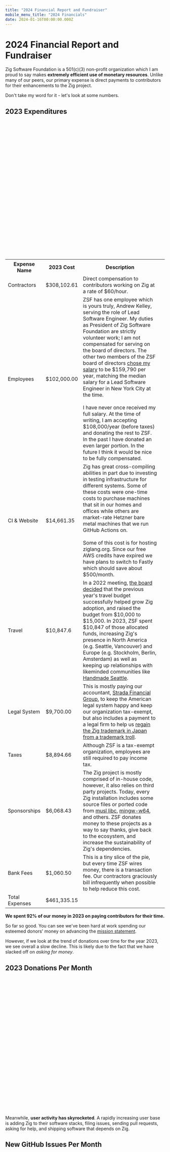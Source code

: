```yaml
---
title: "2024 Financial Report and Fundraiser"
mobile_menu_title: "2024 Financials"
date: 2024-01-16T00:00:00.000Z
---
```


<script src="/js/chartist-1.3.0.umd.js"></script>
<link rel="stylesheet" type="text/css" href="/js/chartist-1.3.0.css">
<style>
.ct-label {
    fill: black;
    color: black;
    font-weight: bold;
}
svg.ct-chart-bar, svg.ct-chart-line{
	overflow: visible;
}
td.description {
    white-space: normal;
}
@media (prefers-color-scheme:dark) {
    .ct-label {
        fill: white;
        color: white;
    }
}
</style>

# 2024 Financial Report and Fundraiser

Zig Software Foundation is a 501(c)(3) non-profit organization which I am proud
to say makes **extremely efficient use of monetary resources**. Unlike many of
our peers, our primary expense is direct payments to contributors for their
enhancements to the Zig project.

Don't take my word for it - let's look at some numbers.

## 2023 Expenditures

<div id="chart-categorized-expenses" style="height: 30em"></div>
<script>
  new Chartist.PieChart(
    '#chart-categorized-expenses',
    {
      series: [
        102000.00,
        14661.35,
        9700.00,
        6068.43,
        10847.6,
        8894.66,
        1060.50,
        308102.61,
      ],
      labels: [
        "Employees",
        "CI & Website",
        "Legal System",
        "Sponsorships",
        "Travel",
        "Taxes",
        "Bank Fees",
        "Contractors",
      ]
    },
    {
        labelPosition: 'outside',
        labelDirection: 'explode'
    }
  );
</script>

<table>
<tr>
<th>Expense Name</th>
<th>2023 Cost</th>
<th>Description</th>
</tr><tr>
<td>Contractors</td>
<td>$308,102.61</td>
<td class="description">Direct compensation to contributors working on Zig at a rate of $60/hour.</td>
</tr><tr>
<td>Employees</td>
<td>$102,000.00</td>
<td class="description">ZSF has one employee which is yours truly, Andrew Kelley, serving the role of 
Lead Software Engineer. My duties as President of Zig Software Foundation are
strictly volunteer work;
I am not compensated for serving on the board of directors. The other two
members of the ZSF board of directors
<a href="https://docs.google.com/document/d/1wPQtJxIgCo7SReJev-H7OZGgYt0k8LqECc4G4QYT0aE">chose my salary</a> to be $159,790 per year, matching
the median salary for a Lead Software Engineer in New York City at the time.
<br><br>
I have never once received my full salary. At the time of writing, I am accepting
$108,000/year (before taxes) and donating the rest to ZSF. In the past I have donated
an even larger portion. In the future I think it would be nice to be fully
compensated.
</td>
</tr><tr>
<td>CI & Website</td>
<td>$14,661.35</td>
<td class="description">Zig has great cross-compiling abilities in part
due to investing in testing infrastructure for different systems. Some of these costs were
one-time costs to purchase machines that sit in our homes and offices while others
are market-rate Hetzner bare metal machines that we run GitHub Actions on.
<br><br>
Some of this cost is for hosting ziglang.org. Since our free AWS credits have expired
we have plans to switch to Fastly which should save about $500/month.
</td>
</tr><tr>
<td>Travel</td>
<td>$10,847.6</td>
<td class="description">In a 2022 meeting, <a href="https://docs.google.com/document/d/1EqyZcd4AKu7Y9Zb_xdE_7q8i-NnqIz1BW8IiJxMX6Xc">the board decided</a>
that the previous year's travel budget successfully helped grow Zig adoption,
and raised the budget from $10,000 to $15,000. In 2023, ZSF spent $10,847
of those allocated funds, increasing Zig's presence in North America (e.g. Seattle, Vancouver) and Europe (e.g. Stockholm, Berlin, Amsterdam) as well as keeping up relationships with likeminded communities like
<a href="https://handmade-seattle.com/">Handmade Seattle</a>.
</td>
</tr><tr>
<td>Legal System</td>
<td>$9,700.00</td>
<td class="description">This is mostly paying our accountant,
<a href="https://www.stradafg.com/">Strada Financial Group</a>, to keep the American
legal system happy and keep our organization tax-exempt, but also includes a payment
to a legal firm to help us
<a href="/news/statement-regarding-zen-programming-language/">regain the Zig trademark in Japan from a trademark troll</a>.
</td>
</tr><tr>
<td>Taxes</td>
<td>$8,894.66</td>
<td class="description">Although ZSF is a tax-exempt organization, employees are still required
to pay income tax.</td>
</tr><tr>
<td>Sponsorships</td>
<td>$6,068.43</td>
<td class="description">The Zig project is mostly comprised of in-house code, however,
it also relies on third party projects. Today, every Zig
installation includes some source files or ported code from
<a href="http://musl.libc.org/">musl libc</a>,
<a href="https://www.mingw-w64.org/">mingw-w64</a>, and others.
ZSF donates money to these projects as a way to say thanks, give back to the ecosystem,
and increase the sustainability of Zig's dependencies.
</td>
</tr><tr>
<td>Bank Fees</td>
<td>$1,060.50</td>
<td class="description">This is a tiny slice of the pie, but every time ZSF
wires money, there is a transaction fee. Our contractors graciously bill
infrequently when possible to help reduce this cost.</td>
<td>
</tr><tr>
<td>Total Expenses</td>
<td>$461,335.15</td>
</tr>
</table>

**We spent 92% of our money in 2023 on paying contributors for their time.**

So far so good. You can see we've been hard at work spending our esteemed
donors' money on advancing the [mission statement](/zsf/#mission-statement).

However, if we look at the trend of donations over time for the year 2023, we
see overall a slow decline. This is likely due to the fact that we have slacked
off on *asking for money*.

## 2023 Donations Per Month

<div id="chart-donations-over-time" style="height: 30em"></div>
<script>
  new Chartist.LineChart(
    '#chart-donations-over-time',
    {
      labels: ["Jan", "Feb", "Mar", "Apr", "May", "Jun", "Jul", "Aug", "Sep", "Oct", "Nov", "Dec"],
      series: [[30860.52,27666.32,24618.06,17682.71,18499.45,18604.38,19719.44,20641.36,21068.52,27768.91,25648.49,16913.57]]
    },
    {
      low: 0,
      showArea: true,
      axisY: {
        labelInterpolationFnc: function(n) {
            return Intl.NumberFormat('en-US', {
                style: 'currency',
                currency: 'USD',
                maximumFractionDigits: 0
            }).format(n);
        }
      },
    }
  );
</script>

Meanwhile, **user activity has skyrocketed**. A rapidly increasing user base
is adding Zig to their software stacks, filing issues, sending pull requests,
asking for help, and shipping software that depends on Zig.

## New GitHub Issues Per Month

<div id="chart-issues" style="height: 30em"></div>
<script>
  new Chartist.LineChart(
    '#chart-issues',
    {
        series: [{ data: [
{ x: new Date("Nov 1 2015"), y: 0 },
{ x: new Date("Dec 1 2015"), y: 30 },
{ x: new Date("Jan 1 2016"), y: 37 },
{ x: new Date("Feb 1 2016"), y: 49 },
{ x: new Date("Mar 1 2016"), y: 5 },
{ x: new Date("Apr 1 2016"), y: 6 },
{ x: new Date("May 1 2016"), y: 13 },
{ x: new Date("Jun 1 2016"), y: 2 },
{ x: new Date("Jul 1 2016"), y: 1 },
{ x: new Date("Aug 1 2016"), y: 12 },
{ x: new Date("Sep 1 2016"), y: 14 },
{ x: new Date("Oct 1 2016"), y: 16 },
{ x: new Date("Nov 1 2016"), y: 6 },
{ x: new Date("Dec 1 2016"), y: 3 },
{ x: new Date("Jan 1 2017"), y: 2 },
{ x: new Date("Feb 1 2017"), y: 41 },
{ x: new Date("Mar 1 2017"), y: 9 },
{ x: new Date("Apr 1 2017"), y: 51 },
{ x: new Date("May 1 2017"), y: 48 },
{ x: new Date("Jun 1 2017"), y: 17 },
{ x: new Date("Jul 1 2017"), y: 15 },
{ x: new Date("Aug 1 2017"), y: 8 },
{ x: new Date("Sep 1 2017"), y: 50 },
{ x: new Date("Oct 1 2017"), y: 51 },
{ x: new Date("Nov 1 2017"), y: 59 },
{ x: new Date("Dec 1 2017"), y: 39 },
{ x: new Date("Jan 1 2018"), y: 24 },
{ x: new Date("Feb 1 2018"), y: 67 },
{ x: new Date("Mar 1 2018"), y: 44 },
{ x: new Date("Apr 1 2018"), y: 64 },
{ x: new Date("May 1 2018"), y: 66 },
{ x: new Date("Jun 1 2018"), y: 65 },
{ x: new Date("Jul 1 2018"), y: 78 },
{ x: new Date("Aug 1 2018"), y: 96 },
{ x: new Date("Sep 1 2018"), y: 83 },
{ x: new Date("Oct 1 2018"), y: 105 },
{ x: new Date("Nov 1 2018"), y: 46 },
{ x: new Date("Dec 1 2018"), y: 73 },
{ x: new Date("Jan 1 2019"), y: 28 },
{ x: new Date("Feb 1 2019"), y: 55 },
{ x: new Date("Mar 1 2019"), y: 64 },
{ x: new Date("Apr 1 2019"), y: 121 },
{ x: new Date("May 1 2019"), y: 111 },
{ x: new Date("Jun 1 2019"), y: 102 },
{ x: new Date("Jul 1 2019"), y: 134 },
{ x: new Date("Aug 1 2019"), y: 121 },
{ x: new Date("Sep 1 2019"), y: 102 },
{ x: new Date("Oct 1 2019"), y: 141 },
{ x: new Date("Nov 1 2019"), y: 135 },
{ x: new Date("Dec 1 2019"), y: 115 },
{ x: new Date("Jan 1 2020"), y: 138 },
{ x: new Date("Feb 1 2020"), y: 147 },
{ x: new Date("Mar 1 2020"), y: 156 },
{ x: new Date("Apr 1 2020"), y: 140 },
{ x: new Date("May 1 2020"), y: 172 },
{ x: new Date("Jun 1 2020"), y: 140 },
{ x: new Date("Jul 1 2020"), y: 144 },
{ x: new Date("Aug 1 2020"), y: 103 },
{ x: new Date("Sep 1 2020"), y: 127 },
{ x: new Date("Oct 1 2020"), y: 170 },
{ x: new Date("Nov 1 2020"), y: 218 },
{ x: new Date("Dec 1 2020"), y: 174 },
{ x: new Date("Jan 1 2021"), y: 170 },
{ x: new Date("Feb 1 2021"), y: 130 },
{ x: new Date("Mar 1 2021"), y: 124 },
{ x: new Date("Apr 1 2021"), y: 127 },
{ x: new Date("May 1 2021"), y: 99 },
{ x: new Date("Jun 1 2021"), y: 152 },
{ x: new Date("Jul 1 2021"), y: 123 },
{ x: new Date("Aug 1 2021"), y: 98 },
{ x: new Date("Sep 1 2021"), y: 97 },
{ x: new Date("Oct 1 2021"), y: 95 },
{ x: new Date("Nov 1 2021"), y: 68 },
{ x: new Date("Dec 1 2021"), y: 77 },
{ x: new Date("Jan 1 2022"), y: 115 },
{ x: new Date("Feb 1 2022"), y: 113 },
{ x: new Date("Mar 1 2022"), y: 102 },
{ x: new Date("Apr 1 2022"), y: 122 },
{ x: new Date("May 1 2022"), y: 87 },
{ x: new Date("Jun 1 2022"), y: 85 },
{ x: new Date("Jul 1 2022"), y: 113 },
{ x: new Date("Aug 1 2022"), y: 170 },
{ x: new Date("Sep 1 2022"), y: 243 },
{ x: new Date("Oct 1 2022"), y: 173 },
{ x: new Date("Nov 1 2022"), y: 226 },
{ x: new Date("Dec 1 2022"), y: 191 },
{ x: new Date("Jan 1 2023"), y: 202 },
{ x: new Date("Feb 1 2023"), y: 173 },
{ x: new Date("Mar 1 2023"), y: 120 },
{ x: new Date("Apr 1 2023"), y: 191 },
{ x: new Date("May 1 2023"), y: 171 },
{ x: new Date("Jun 1 2023"), y: 158 },
{ x: new Date("Jul 1 2023"), y: 173 },
{ x: new Date("Aug 1 2023"), y: 202 },
{ x: new Date("Sep 1 2023"), y: 187 },
{ x: new Date("Oct 1 2023"), y: 188 },
{ x: new Date("Nov 1 2023"), y: 224 },
{ x: new Date("Dec 1 2023"), y: 138 },
{ x: new Date("Jan 1 2024"), y: 145 }
    ]}]},
    {
      low: 0,
      showArea: true,
      axisX: {
        type: Chartist.FixedScaleAxis,
        divisor: 12,
        labelInterpolationFnc: function(value) {
          return new Date(value).toLocaleString(undefined, {
            year: 'numeric',
            month: 'short',
          });
        }
      }
    }
  );
</script>

<table style="float:left; padding-right: 2em">
<tr>
<th colspan="2">Average time to close issues</th>
</tr><tr>
<td>All Time</td>
<td>5 months</td>
</tr><tr>
<td>Past Year</td>
<td>7 months</td>
</tr><tr>
<td>Past Month</td>
<td>4 months</td>
</tr>
</table>

<table>
<tr>
<th colspan="2">Average time to close pull requests</th>
</tr><tr>
<td>All Time</td>
<td>12 days</td>
</tr><tr>
<td>Past Year</td>
<td>18 days</td>
</tr><tr>
<td>Past Month</td>
<td>about 1 month</td>
</tr>
</table>

Source: [Repo Trends](https://www.repotrends.com/ziglang/zig)

## Total GitHub Stars

<div id="chart-the-stars" style="height: 30em"></div>
<script>
  new Chartist.LineChart(
    '#chart-the-stars',
    {
      series: [{
        data: [
            {x: new Date("Fri Jan 08 2016 02:38:00 GMT-0700 (Mountain Standard Time)"), y: 0},
            {x: new Date("Mon Oct 15 2018 03:43:08 GMT-0700 (Mountain Standard Time)"), y: 1800},
            {x: new Date("Mon Sep 30 2019 15:01:31 GMT-0700 (Mountain Standard Time)"), y: 3690},
            {x: new Date("Fri Jul 03 2020 09:03:02 GMT-0700 (Mountain Standard Time)"), y: 5550},
            {x: new Date("Sun Jan 24 2021 13:25:39 GMT-0700 (Mountain Standard Time)"), y: 7410},
            {x: new Date("Sat Jul 24 2021 12:34:12 GMT-0700 (Mountain Standard Time)"), y: 9300},
            {x: new Date("Wed Dec 22 2021 07:22:25 GMT-0700 (Mountain Standard Time)"), y: 11160},
            {x: new Date("Sun Apr 24 2022 08:18:33 GMT-0700 (Mountain Standard Time)"), y: 13020},
            {x: new Date("Mon Jul 11 2022 18:42:09 GMT-0700 (Mountain Standard Time)"), y: 14910},
            {x: new Date("Mon Aug 29 2022 05:54:19 GMT-0700 (Mountain Standard Time)"), y: 16770},
            {x: new Date("Wed Dec 28 2022 16:11:02 GMT-0700 (Mountain Standard Time)"), y: 18630},
            {x: new Date("Sun Apr 02 2023 13:17:57 GMT-0700 (Mountain Standard Time)"), y: 20520},
            {x: new Date("Wed Jun 07 2023 07:50:41 GMT-0700 (Mountain Standard Time)"), y: 22380},
            {x: new Date("Mon Aug 07 2023 22:53:49 GMT-0700 (Mountain Standard Time)"), y: 24240},
            {x: new Date("Mon Oct 09 2023 09:06:48 GMT-0700 (Mountain Standard Time)"), y: 26130},
            {x: new Date("Wed Jan 10 2024 18:18:32 GMT-0700 (Mountain Standard Time)"), y: 27990},
            {x: new Date("Tue Jan 16 2024 19:45:54 GMT-0700 (Mountain Standard Time)"), y: 28123},
        ]
      }]
    },
    {
      low: 0,
      showArea: true,
      axisX: {
        type: Chartist.FixedScaleAxis,
        divisor: 8,
        labelInterpolationFnc: function(value) {
          return new Date(value).toLocaleString(undefined, {
            year: 'numeric',
            month: 'short',
            day: 'numeric'
          });
        }
      }
    }
  );
</script>

In response to this rising demand, we
[added incredible new members to the Zig core team](/news/welcome-jacob-young/).
Thanks to the income that was available to us in 2023, we were able to offer
new contracts.

## 2023 Income

<div id="chart-categorized-income" style="height: 30em"></div>
<script>
  new Chartist.PieChart(
    '#chart-categorized-income',
    {
      series: [
        19851.42,
        184800,
        22000,
        58666.67,
        15000.00,
        145462.88,
        8710.76,
      ],
      labels: [
        "Benevity",
        "Uber Support Contract",
        "TigerBeetle",
        "Bun",
        "Pex",
        "GitHub Sponsors",
        "Individuals",
      ]
    },
    {
        labelPosition: 'outside',
        labelDirection: 'explode'
    }
  );
</script>

<table>
<tr>
<th>Income Name</th>
<th>2023 Amount</th>
<th>Description</th>
</tr><tr>
<td>Uber Support Contract</td>
<td>$184,800.00</td>
<td class="description">Uber has wisely agreed to a support contract since
<a href="https://www.youtube.com/watch?v=SCj2J3HcEfc">they use the Zig toolchain</a>
and want a guaranteed Service-Level Agreement if they run into any bugs while using it.
Other companies are invited to follow in their footsteps and obtain a ZSF support contract in
order to guarantee speedy response when encountering a bug while using Zig.
</td>
</tr><tr>
<td>GitHub Sponsors</td>
<td>$145,462.88</td>
<td class="description"><a href="https://github.com/sponsors/ziglang">Zig on GitHub Sponsors</a>. This category contains a numerous amount of both individuals and companies. It's pretty convenient
for both ZSF and donors, as long as Microsoft keeps being cool about it. Hopefully they don't
alter the deal anytime soon. We lost a lot of donors when they dropped PayPal support.</td>
</tr><tr>
<td>Bun</td>
<td>$58,666.67</td>
<td class="description"><a href="https://bun.sh/">Bun</a> is a
fast JavaScript all-in-one toolkit built using the Zig programming language. The company
behind Bun sponsors ZSF in order to ensure that the tech stack they depend on
continues to flourish, improve, and become more widely adopted.</td>
</tr><tr>
<td>TigerBeetle</td>
<td>$22,000.00</td>
<td class="description"><a href="https://tigerbeetle.com/">TigerBeetle</a> is a database company
whose product is built on the Zig programming language and likewise sponsors ZSF. It's
good business practice to keep your software supply chain healthy.
</td>
</tr><tr>
<td>Benevity</td>
<td>$19,851.42</td>
<td class="description">Benevity helps us collect company-matched donations from employees.
This category contains a number of individuals.</td>
</tr><tr>
<td>Pex</td>
<td>$15,000.00</td>
<td class="description"><a href="https://pex.com/">Pex</a> is a company whose product helps
enable the fair and transparent use of copyrighted content.
</td>
</tr><tr>
<td>Individuals</td>
<td>$8,710.76</td>
<td class="description">This category contains people who donate via paper checks,
<a href="https://www.every.org/zig-software-foundation-inc/">via every.org</a>, or via
UK Online Giving Foundation.</td>
</tr><tr>
<td>Total Income</td>
<td>$454,491.73</td>
</tr>
</table>

However, with our current level of recurring income, we will not be able to renew
everyone's contracts, nor offer new contracts to Zig core team members.

## A Plea for Donations

We have extremely talented Zig core team members who want to renew their
contracts, and others who are interested to start getting paid for their
valuable work for the first time.

In order to do this, **we need more recurring donations**. I for one do not enjoy
asking for money, but in the interest of our users and contributors, it would
be irresponsible not to.

**Please sign up for a monthly donation** if you can. Our preferred donation method
is [via Every.org](https://www.every.org/zig-software-foundation-inc/f/help-zig-stay-indepe).
A fellow 501(c)(3) non-profit, they seamlessly manage gift receipts, and are not 
pivoting to AI [like GitHub is currently doing](https://github.blog/2023-11-08-universe-2023-copilot-transforms-github-into-the-ai-powered-developer-platform/), which frankly scares the shit
out of us.

<div id="every-donate-btn">
  <a href="https://www.every.org/zig-software-foundation-inc?utm_campaign=2024_financials#/donate">Donate</a>
  <script async defer src="https://embeds.every.org/0.4/button.js?explicit=1" id="every-donate-btn-js"></script>
  <script>
    function createWidget() {
      everyDotOrgDonateButton.createButton({
        selector: "#every-donate-btn",
      });
      everyDotOrgDonateButton.createWidget({
        selector: "#every-donate-btn",
        nonprofitSlug: "zig-software-foundation-inc",
        fundraiserSlug: "help-zig-stay-indepe",
        defaultDonationAmount: 10,
        defaultFrequency: 'monthly'
      });
    }
    if (window.everyDotOrgDonateButton) {
      createWidget();
    } else {
      document.getElementById("every-donate-btn-js").addEventListener('load', createWidget);
    }
  </script>
</div>

<table>
<tr>
<th>Companies</th><td class="description">Contact us to get your logo on ziglang.org in exchange for a monthly donation.</td>
</tr><tr>
<th>Employees</th><td class="description">Check if your company matches donations to charities such as Zig Software Foundation. That 2x multiplier makes a huge difference. We're already in the system.</td>
</tr><tr>
<th>Venture Capitalists</th><td class="description">We are aware of a few startups betting on Zig as their language and toolchain of choice to build tomorrow's critical infrastructure. Helping the Zig Software Foundation reach v1.0 faster is one of the most efficient uses of capital you can make to boost your portfolio.</td>
</tr><tr>
<th>Individuals</th><td class="description">Can you spare $5-10 per month? This is our favorite
kind of donation because it helps diversify ZSF's income, keeping us free from undue influence
from any single party.</td>
</tr>
</table>

Huge thanks to all who graciously donate funds to our cause. Together we serve the users!
